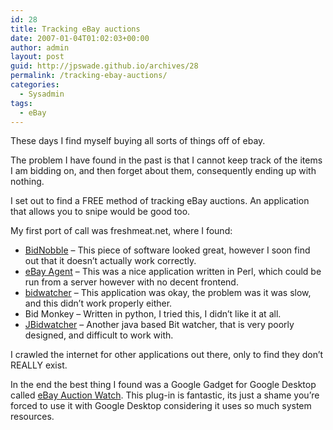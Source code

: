 ```yaml
---
id: 28
title: Tracking eBay auctions
date: 2007-01-04T01:02:03+00:00
author: admin
layout: post
guid: http://jpswade.github.io/archives/28
permalink: /tracking-ebay-auctions/
categories:
  - Sysadmin
tags:
  - eBay
---
```

<p class="lead">
  These days I find myself buying all sorts of things off of ebay.
</p>

The problem I have found in the past is that I cannot keep track of the items I am bidding on, and then forget about them, consequently ending up with nothing.
  
I set out to find a FREE method of tracking eBay auctions. An application that allows you to snipe would be good too.

My first port of call was freshmeat.net, where I found:

  * [BidNobble](http://bidnobble.com/) &#8211; This piece of software looked great, however I soon find out that it doesn&#8217;t actually work correctly.
  * [eBay Agent](http://freshmeat.net/projects/ebayagent/) &#8211; This was a nice application written in Perl, which could be run from a server however with no decent frontend.
  * [bidwatcher](http://bidwatcher.sourceforge.net/) &#8211; This application was okay, the problem was it was slow, and this didn&#8217;t work properly either.
  * Bid Monkey &#8211; Written in python, I tried this, I didn&#8217;t like it at all.
  * [JBidwatcher](http://www.jbidwatcher.com/) &#8211; Another java based Bit watcher, that is very poorly designed, and difficult to work with.

I crawled the internet for other applications out there, only to find they don&#8217;t REALLY exist.

In the end the best thing I found was a Google Gadget for Google Desktop called [eBay Auction Watch](http://web.archive.org/web/20110904104146/http://desktop.google.com/plugins/i/auctionwatch.html?hl=en). This plug-in is fantastic, its just a shame you&#8217;re forced to use it with Google Desktop considering it uses so much system resources.